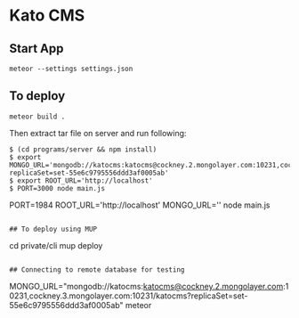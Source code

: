 # Kato CMS

## Start App

`meteor --settings settings.json`

## To deploy

`meteor build .`

Then extract tar file on server and run following:

```
$ (cd programs/server && npm install)
$ export MONGO_URL='mongodb://katocms:katocms@cockney.2.mongolayer.com:10231,cockney.3.mongolayer.com:10231/katocms?replicaSet=set-55e6c9795556ddd3af0005ab'
$ export ROOT_URL='http://localhost'
$ PORT=3000 node main.js
```
PORT=1984 ROOT_URL='http://localhost' MONGO_URL='' node main.js
```

## To deploy using MUP

```
cd private/cli
mup deploy
```

## Connecting to remote database for testing

```
MONGO_URL="mongodb://katocms:katocms@cockney.2.mongolayer.com:10231,cockney.3.mongolayer.com:10231/katocms?replicaSet=set-55e6c9795556ddd3af0005ab" meteor
```